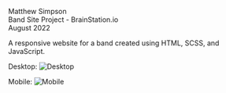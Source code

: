 Matthew Simpson    
Band Site Project - BrainStation.io    
August 2022

A responsive website for a band created using HTML, SCSS, and JavaScript. 

Desktop:
<img alt="Desktop" src="https://github.com/user-attachments/assets/b04ef19a-dbfe-4df2-8019-1f1426bf4637" />

Mobile:
<img alt="Mobile" src="https://github.com/user-attachments/assets/685ea0d3-d60d-42ee-9079-2298de7692f1" />
